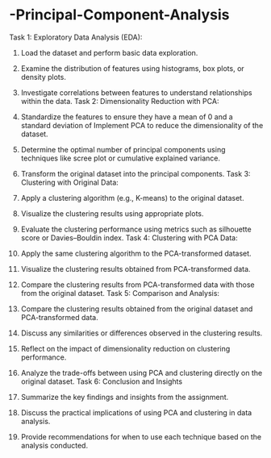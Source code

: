 # -Principal-Component-Analysis

Task 1: Exploratory Data Analysis (EDA):
1.	Load the dataset and perform basic data exploration.
2.	Examine the distribution of features using histograms, box plots, or density plots.
3.	Investigate correlations between features to understand relationships within the data.
Task 2: Dimensionality Reduction with PCA:
1.	Standardize the features to ensure they have a mean of 0 and a standard deviation of Implement PCA to reduce the dimensionality of the dataset.
2.	Determine the optimal number of principal components using techniques like scree plot or cumulative explained variance.
3.	Transform the original dataset into the principal components.
Task 3: Clustering with Original Data:
1.	Apply a clustering algorithm (e.g., K-means) to the original dataset.
2.	Visualize the clustering results using appropriate plots.
3.	Evaluate the clustering performance using metrics such as silhouette score or Davies–Bouldin index.
Task 4: Clustering with PCA Data:
1.	Apply the same clustering algorithm to the PCA-transformed dataset.
2.	Visualize the clustering results obtained from PCA-transformed data.
3.	Compare the clustering results from PCA-transformed data with those from the original dataset.
Task 5: Comparison and Analysis:
1.	Compare the clustering results obtained from the original dataset and PCA-transformed data.
2.	Discuss any similarities or differences observed in the clustering results.
3.	Reflect on the impact of dimensionality reduction on clustering performance.
4.	Analyze the trade-offs between using PCA and clustering directly on the original dataset.
Task 6: Conclusion and Insights

1.	Summarize the key findings and insights from the assignment.
2.	Discuss the practical implications of using PCA and clustering in data analysis.
3.	Provide recommendations for when to use each technique based on the analysis conducted.

